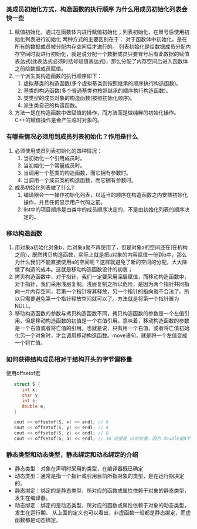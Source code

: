 ### 类成员初始化方式，构造函数的执行顺序 为什么用成员初始化列表会快一些
1. 赋值初始化，通过在函数体内进行赋值初始化；列表初始化，在冒号后使用初始化列表进行初始化
两种方式的主要区别在于：
对于函数体中初始化，是在所有的数据成员被分配内存空间后才进行的。
列表初始化是给数据成员分配内存空间时就进行初始化，就是说分配一个数据成员只要冒号后有此数据的赋值
表达式(此表达式必须时括号赋值表达式)，那么分配了内存空间后进入函数体之前给数据成员赋值。
2. 一个派生类构造函数的执行顺序如下：
    1. 虚拟基类的构造函数(多个虚拟基类则按照继承的顺序执行构造函数)。
    2. 基类的构造函数(多个普通基类也按照继承的顺序执行构造函数)。
    3. 类类型的成员对象的构造函数(按照初始化顺序)。
    4. 派生类自己的构造函数。
3. 方法一是在构造函数中做赋值的操作，而方法而是做纯粹的初始化操作。C++的赋值操作是会产生临时对象的。

### 有哪些情况必须用到成员列表初始化？作用是什么
1. 必须使用成员列表初始化的四种情况：
   1. 当初始化一个引用成员时。
   2. 当初始化一个常量成员时。
   3. 当调用一个基类的构造函数，而它拥有参数时。
   4. 当调用一个成员类的构造函数，而它拥有参数时。
2. 成员初始化列表做了什么?
   1. 编译器会一一操作初始化列表，以适当的顺序在构造函数之内安插初始化操作，并且任何显示用户代码之前。
   2. list中的项目顺序是由类中的成员顺序决定的，不是由初始化列表的顺序决定的。

### 移动构造函数
1. 用对象a初始化对象b，后对象a就不再使用了，但是对象a的空间还在(在析构之前)，既然拷贝构造函数，实际上就是把a对象的内容赋值一份到b中，那么为什么我们不能直接使用a的空间呢？这样就避免了新的空间的分配，大大降低了构造的成本。这就是移动构造函数设计的初衷；
2. 拷贝构造函数中，对于指针，我们一定要采用深层赋值，而移动构造函数中，对于指针，我们采用浅层复制。浅层复制之所以危险，是因为两个指针共同指向一片内存空间，若第一个指针将其释放，另一个指针的指向就不合法了。所以只需要避免第一个指针释放空间就可以了。方法就是将第一个指针置为NULL。
3. 移动构造函数的参数与拷贝构造函数不同，拷贝构造函数的参数是一个左值引用，但是移动构造函数的初值是一个右值引用。意味着，移动构造函数的参数是一个右值或者将亡值的引用。也就是说，只有用一个右值，或者将亡值初始化另一个对象时，才会调用移动构造函数。move语句，就是将一个左值变成一个将亡值。

### 如何获得结构成员相对于结构开头的字节偏移量
使用offsetof宏
```cpp
   struct S {
      int x;
      char y;
      int z;
      double a;
   }

   cout << offsetof(S, x) << endl; // 0
   cout << offsetof(S, y) << endl; // 4
   cout << offsetof(S, z) << endl; // 8
   cout << offsetof(S, a) << endl; // 16 这里是 16的位置，因为 double是8字节，需要找一个8的倍数对齐，

```
### 静态类型和动态类型，静态绑定和动态绑定的介绍
- 静态类型：对象在声明时采用的类型，在编译器既已确定
- 动态类型：通常是指一个指针或引用目前所指对象的类型，是在运行期决定的。
- 静态绑定：绑定的是静态类型，所对应的函数或属性依赖于对象的静态类型，发生在编译器。
- 动态绑定：绑定的是动态类型，所对应的函数或属性依赖于对象的动态类型，发生在运行期。
从上面的定义也可以看出，非虚函数一般都是静态绑定，而虚函数都是动态绑定。


